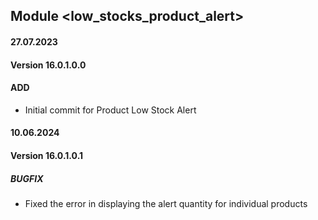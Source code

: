 ## Module <low_stocks_product_alert>

#### 27.07.2023
#### Version 16.0.1.0.0
#### ADD
- Initial commit for Product Low Stock Alert

#### 10.06.2024
#### Version 16.0.1.0.1
##### BUGFIX
- Fixed the error in displaying the alert quantity for individual products
